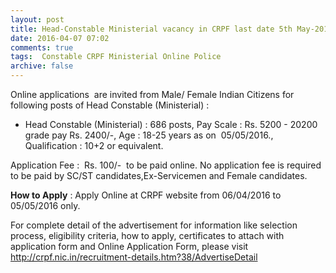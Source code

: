```yaml
---
layout: post
title: Head-Constable Ministerial vacancy in CRPF last date 5th May-2016   
date: 2016-04-07 07:02
comments: true
tags:  Constable CRPF Ministerial Online Police 
archive: false
---
```

Online applications  are invited from Male/ Female Indian Citizens for following posts of Head Constable (Ministerial) : 


- Head Constable (Ministerial) : 686 posts, Pay Scale : Rs. 5200 - 20200 grade pay Rs. 2400/-, Age : 18-25 years as on  05/05/2016., Qualification : 10+2 or equivalent.

Application Fee :  Rs. 100/-  to be paid online. No application fee is required to be paid by SC/ST candidates,Ex-Servicemen and Female candidates. 

**How to Apply** : Apply Online at CRPF website from 06/04/2016 to 05/05/2016 only.

For complete detail of the advertisement for information like selection process, eligibility criteria, how to apply, certificates to attach with application form and Online Application Form, please visit <http://crpf.nic.in/recruitment-details.htm?38/AdvertiseDetail>
